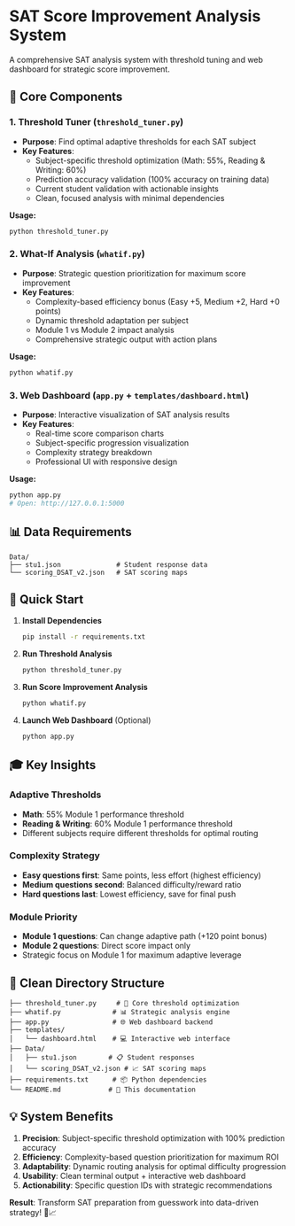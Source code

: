 # SAT Score Improvement Analysis System

A comprehensive SAT analysis system with threshold tuning and web dashboard for strategic score improvement.

## 🎯 Core Components

### 1. **Threshold Tuner** (`threshold_tuner.py`)
- **Purpose**: Find optimal adaptive thresholds for each SAT subject
- **Key Features**:
  - Subject-specific threshold optimization (Math: 55%, Reading & Writing: 60%)
  - Prediction accuracy validation (100% accuracy on training data)
  - Current student validation with actionable insights
  - Clean, focused analysis with minimal dependencies

**Usage:**
```bash
python threshold_tuner.py
```

### 2. **What-If Analysis** (`whatif.py`)
- **Purpose**: Strategic question prioritization for maximum score improvement
- **Key Features**:
  - Complexity-based efficiency bonus (Easy +5, Medium +2, Hard +0 points)
  - Dynamic threshold adaptation per subject
  - Module 1 vs Module 2 impact analysis
  - Comprehensive strategic output with action plans

**Usage:**
```bash
python whatif.py
```

### 3. **Web Dashboard** (`app.py` + `templates/dashboard.html`)
- **Purpose**: Interactive visualization of SAT analysis results
- **Key Features**:
  - Real-time score comparison charts
  - Subject-specific progression visualization
  - Complexity strategy breakdown
  - Professional UI with responsive design

**Usage:**
```bash
python app.py
# Open: http://127.0.0.1:5000
```

## 📊 Data Requirements

```
Data/
├── stu1.json              # Student response data
└── scoring_DSAT_v2.json   # SAT scoring maps
```

## 🚀 Quick Start

1. **Install Dependencies**
   ```bash
   pip install -r requirements.txt
   ```

2. **Run Threshold Analysis**
   ```bash
   python threshold_tuner.py
   ```

3. **Run Score Improvement Analysis**
   ```bash
   python whatif.py
   ```

4. **Launch Web Dashboard** (Optional)
   ```bash
   python app.py
   ```

## 🎓 Key Insights

### **Adaptive Thresholds**
- **Math**: 55% Module 1 performance threshold
- **Reading & Writing**: 60% Module 1 performance threshold
- Different subjects require different thresholds for optimal routing

### **Complexity Strategy**
- **Easy questions first**: Same points, less effort (highest efficiency)
- **Medium questions second**: Balanced difficulty/reward ratio
- **Hard questions last**: Lowest efficiency, save for final push

### **Module Priority**
- **Module 1 questions**: Can change adaptive path (+120 point bonus)
- **Module 2 questions**: Direct score impact only
- Strategic focus on Module 1 for maximum adaptive leverage

## 📁 Clean Directory Structure

```
├── threshold_tuner.py     # 🎯 Core threshold optimization
├── whatif.py             # 📊 Strategic analysis engine  
├── app.py                # 🌐 Web dashboard backend
├── templates/
│   └── dashboard.html    # 💻 Interactive web interface
├── Data/
│   ├── stu1.json        # 📋 Student responses
│   └── scoring_DSAT_v2.json # 📈 SAT scoring maps
├── requirements.txt      # 📦 Python dependencies
└── README.md            # 📖 This documentation
```

## 💡 System Benefits

1. **Precision**: Subject-specific threshold optimization with 100% prediction accuracy
2. **Efficiency**: Complexity-based question prioritization for maximum ROI
3. **Adaptability**: Dynamic routing analysis for optimal difficulty progression  
4. **Usability**: Clean terminal output + interactive web dashboard
5. **Actionability**: Specific question IDs with strategic recommendations

**Result**: Transform SAT preparation from guesswork into data-driven strategy! 🎯📈
